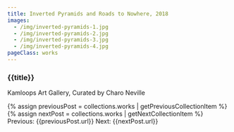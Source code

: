```yaml
---
title: Inverted Pyramids and Roads to Nowhere, 2018
images:
  - /img/inverted-pyramids-1.jpg
  - /img/inverted-pyramids-2.jpg
  - /img/inverted-pyramids-3.jpg
  - /img/inverted-pyramids-4.jpg
pageClass: works
---
```


### {{title}}

Kamloops Art Gallery, Curated by Charo Neville

{% assign previousPost = collections.works | getPreviousCollectionItem %}
{% assign nextPost = collections.works | getNextCollectionItem %}
Previous: {{previousPost.url}}
Next: {{nextPost.url}}
